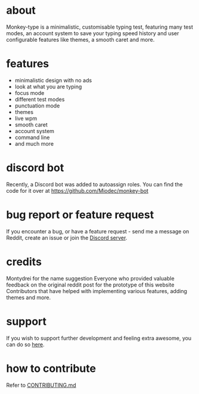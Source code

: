 # about

Monkey-type is a minimalistic, customisable typing test, featuring many test modes, an account system to save your typing speed history and user configurable features like themes, a smooth caret and more.

# features

- minimalistic design with no ads
- look at what you are typing
- focus mode
- different test modes
- punctuation mode
- themes
- live wpm
- smooth caret
- account system
- command line
- and much more

# discord bot

Recently, a Discord bot was added to autoassign roles. You can find the code for it over at https://github.com/Miodec/monkey-bot

# bug report or feature request

If you encounter a bug, or have a feature request - send me a message on Reddit, create an issue or join the [Discord server](https://discord.com/invite/yENzqcB).

# credits

Montydrei for the name suggestion
Everyone who provided valuable feedback on the original reddit post for the prototype of this website
Contributors that have helped with implementing various features, adding themes and more.

# support

If you wish to support further development and feeling extra awesome, you can do so [here](https://www.paypal.me/jackbartnik).

# how to contribute

Refer to [CONTRIBUTING.md](https://github.com/Miodec/monkeytype/blob/master/CONTRIBUTING.md)
